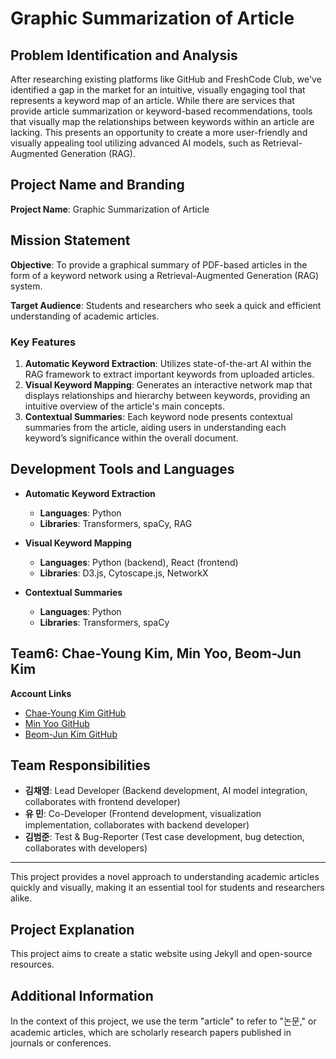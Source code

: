 # Graphic Summarization of Article

## Problem Identification and Analysis
After researching existing platforms like GitHub and FreshCode Club, we've identified a gap in the market for an intuitive, visually engaging tool that represents a keyword map of an article. While there are services that provide article summarization or keyword-based recommendations, tools that visually map the relationships between keywords within an article are lacking. This presents an opportunity to create a more user-friendly and visually appealing tool utilizing advanced AI models, such as Retrieval-Augmented Generation (RAG).

## Project Name and Branding
**Project Name**: Graphic Summarization of Article

## Mission Statement
**Objective**: To provide a graphical summary of PDF-based articles in the form of a keyword network using a Retrieval-Augmented Generation (RAG) system.

**Target Audience**: Students and researchers who seek a quick and efficient understanding of academic articles.

### Key Features
1. **Automatic Keyword Extraction**: Utilizes state-of-the-art AI within the RAG framework to extract important keywords from uploaded articles.
2. **Visual Keyword Mapping**: Generates an interactive network map that displays relationships and hierarchy between keywords, providing an intuitive overview of the article's main concepts.
3. **Contextual Summaries**: Each keyword node presents contextual summaries from the article, aiding users in understanding each keyword’s significance within the overall document.

## Development Tools and Languages
- **Automatic Keyword Extraction**
  - **Languages**: Python
  - **Libraries**: Transformers, spaCy, RAG

- **Visual Keyword Mapping**
  - **Languages**: Python (backend), React (frontend)
  - **Libraries**: D3.js, Cytoscape.js, NetworkX

- **Contextual Summaries**
  - **Languages**: Python
  - **Libraries**: Transformers, spaCy

## Team6: Chae-Young Kim, Min Yoo, Beom-Jun Kim

**Account Links**
- [Chae-Young Kim GitHub](https://github.com/yoooousir)
- [Min Yoo GitHub](https://github.com/tracer12)
- [Beom-Jun Kim GitHub](https://github.com/tigerjun5199)

## Team Responsibilities
- **김채영**: Lead Developer (Backend development, AI model integration, collaborates with frontend developer)
- **유 민**: Co-Developer (Frontend development, visualization implementation, collaborates with backend developer)
- **김범준**: Test & Bug-Reporter (Test case development, bug detection, collaborates with developers)

---

This project provides a novel approach to understanding academic articles quickly and visually, making it an essential tool for students and researchers alike.

## Project Explanation
This project aims to create a static website using Jekyll and open-source resources. 

## Additional Information
In the context of this project, we use the term "article" to refer to "논문," or academic articles, which are scholarly research papers published in journals or conferences.
